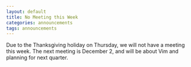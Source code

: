 ```yaml
---
layout: default
title: No Meeting this Week
categories: announcements
tags: announcements
---
```

Due to the Thanksgiving holiday on Thursday, we will not have a meeting this week. The next meeting is December 2, and will be about Vim and planning for next quarter.
